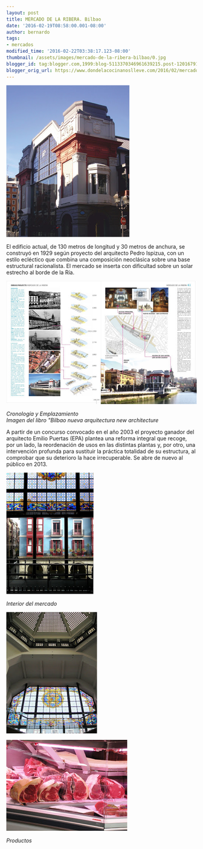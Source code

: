 ```yaml
---
layout: post
title: MERCADO DE LA RIBERA. Bilbao
date: '2016-02-19T08:58:00.001-08:00'
author: bernardo
tags:
- mercados
modified_time: '2016-02-22T03:38:17.123-08:00'
thumbnail: /assets/images/mercado-de-la-ribera-bilbao/0.jpg
blogger_id: tag:blogger.com,1999:blog-5113370346961639215.post-1201679190058193973
blogger_orig_url: https://www.dondelacocinanoslleve.com/2016/02/mercado-de-la-ribera-bilbao.html
---
```


![](/assets/images/mercado-de-la-ribera-bilbao/0.jpg)

  
El edificio actual, de 130 metros de longitud y 30 metros de anchura, se construyó en 1929 según proyecto del arquitecto Pedro Ispizua, con un estilo ecléctico que combina una composición neoclásica sobre una base estructural racionalista. El mercado se inserta con dificultad sobre un solar estrecho al borde de la Ría.  

![](/assets/images/mercado-de-la-ribera-bilbao/1.jpg)

_Cronología y Emplazamiento_  
_Imagen del libro "Bilbao nueva arquitectura new architecture_  

A partir de un concurso convocado en el año 2003 el proyecto ganador del arquitecto Emilio Puertas (EPA) plantea una reforma integral que recoge, por un lado, la reordenación de usos en las distintas plantas y, por otro, una intervención profunda para sustituir la práctica totalidad de su estructura, al comprobar que su deterioro la hace irrecuperable. Se abre de nuevo al público en 2013.  
  

![](/assets/images/mercado-de-la-ribera-bilbao/2.jpg)

_Interior del mercado_  

![](/assets/images/mercado-de-la-ribera-bilbao/3.jpg)

  

![](/assets/images/mercado-de-la-ribera-bilbao/4.jpg)

_Productos_
